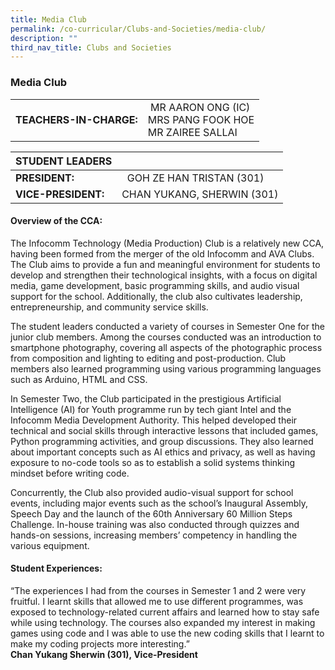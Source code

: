 ```yaml
---
title: Media Club
permalink: /co-curricular/Clubs-and-Societies/media-club/
description: ""
third_nav_title: Clubs and Societies
---
```

### Media Club

|  	|  	|
|---	|---	|
| **TEACHERS-IN-CHARGE:** 	|  MR AARON ONG (IC) <br> MRS PANG FOOK HOE <br> MR ZAIREE SALLAI 	|


| STUDENT LEADERS 	|  	|
|---	|---	|
| **PRESIDENT:** 	|   GOH ZE HAN TRISTAN (301)	|
| **VICE-PRESIDENT:** 	| CHAN YUKANG, SHERWIN (301) 	|

#### Overview of the CCA:

The Infocomm Technology (Media Production) Club is a relatively new CCA, having been formed from the merger of the old Infocomm and AVA Clubs. The Club aims to provide a fun and meaningful environment for students to develop and strengthen their technological insights, with a focus on digital media, game development, basic programming skills, and audio visual support for the school. Additionally, the club also cultivates leadership, entrepreneurship, and community service skills.   

The student leaders conducted a variety of courses in Semester One for the junior club members. Among the courses conducted was an introduction to smartphone photography, covering all aspects of the photographic process from composition and lighting to editing and post-production. Club members also learned programming using various programming languages such as Arduino, HTML and CSS.

In Semester Two, the Club participated in the prestigious Artificial Intelligence (AI) for Youth programme run by tech giant Intel and the Infocomm Media Development Authority. This helped developed their technical and social skills through interactive lessons that included games, Python programming activities, and group discussions. They also learned about important concepts such as AI ethics and privacy, as well as having exposure to no-code tools so as to establish a solid systems thinking mindset before writing code.

  

Concurrently, the Club also provided audio-visual support for school events, including major events such as the school’s Inaugural Assembly, Speech Day and the launch of the 60th Anniversary 60 Million Steps Challenge. In-house training was also conducted through quizzes and hands-on sessions, increasing members’ competency in handling the various equipment.

  

#### Student Experiences:  

“The experiences I had from the courses in Semester 1 and 2 were very fruitful. I learnt skills that allowed me to use different programmes, was exposed to technology-related current affairs and learned how to stay safe while using technology. The courses also expanded my interest in making games using code and I was able to use the new coding skills that I learnt to make my coding projects more interesting.”
<br> **Chan Yukang Sherwin (301), Vice-President**
